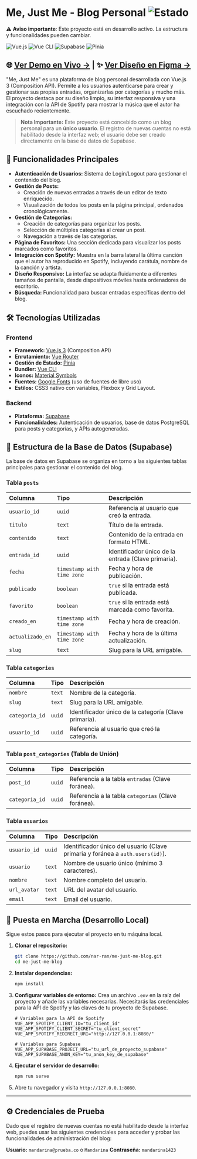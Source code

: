 # Me, Just Me - Blog Personal ![Estado](https://img.shields.io/badge/Estado-En%20construcción-yellow)

⚠️ **Aviso importante**: Este proyecto está en desarrollo activo. La estructura y funcionalidades pueden cambiar.

![Vue.js](https://img.shields.io/badge/Vue.js-35495E?style=for-the-badge&logo=vue.js&logoColor=4FC08D) ![Vue CLI](https://img.shields.io/badge/Vue%20CLI-4FC08D?style=for-the-badge&logo=vue.js&logoColor=white) ![Supabase](https://img.shields.io/badge/Supabase-3ECF8E?style=for-the-badge&logo=supabase&logoColor=white) ![Pinia](https://img.shields.io/badge/Pinia-FFD600?style=for-the-badge&logo=pinia&logoColor=black)

## 🌐 [Ver Demo en Vivo →](https://me-just-me-blog.vercel.app/) | ✨ [Ver Diseño en Figma →](https://www.figma.com/design/tGnC8FBQ7rmxK1K7QxTOao/Me--Just-Me-Blog?node-id=0-1&t=5RFm1LIO2Jngb79w-1)

"Me, Just Me" es una plataforma de blog personal desarrollada con Vue.js 3 (Composition API). Permite a los usuarios autenticarse para crear y gestionar sus propias entradas, organizarlas por categorías y mucho más. El proyecto destaca por su diseño limpio, su interfaz responsiva y una integración con la API de Spotify para mostrar la música que el autor ha escuchado recientemente.

> **Nota Importante:** Este proyecto está concebido como un blog personal para un **único usuario**. El registro de nuevas cuentas no está habilitado desde la interfaz web; el usuario debe ser creado directamente en la base de datos de Supabase.

## 🚀 Funcionalidades Principales

- **Autenticación de Usuarios:** Sistema de Login/Logout para gestionar el contenido del blog.
- **Gestión de Posts:**
  - Creación de nuevas entradas a través de un editor de texto enriquecido.
  - Visualización de todos los posts en la página principal, ordenados cronológicamente.
- **Gestión de Categorías:**
  - Creación de categorías para organizar los posts.
  - Selección de múltiples categorías al crear un post.
  - Navegación a través de las categorías.
- **Página de Favoritos:** Una sección dedicada para visualizar los posts marcados como favoritos.
- **Integración con Spotify:** Muestra en la barra lateral la última canción que el autor ha reproducido en Spotify, incluyendo carátula, nombre de la canción y artista.
- **Diseño Responsivo:** La interfaz se adapta fluidamente a diferentes tamaños de pantalla, desde dispositivos móviles hasta ordenadores de escritorio.
- **Búsqueda:** Funcionalidad para buscar entradas específicas dentro del blog.

## 🛠️ Tecnologías Utilizadas

### Frontend

- **Framework:** [Vue.js 3](https://vuejs.org/) (Composition API)
- **Enrutamiento:** [Vue Router](https://router.vuejs.org/)
- **Gestión de Estado:** [Pinia](https://pinia.vuejs.org/)
- **Bundler:** [Vue CLI](https://cli.vuejs.org/)
- **Iconos:** [Material Symbols](https://fonts.google.com/icons)
- **Fuentes:** [Google Fonts](https://fonts.google.com/) (uso de fuentes de libre uso)
- **Estilos:** CSS3 nativo con variables, Flexbox y Grid Layout.

### Backend

- **Plataforma:** [Supabase](https://supabase.io/)
- **Funcionalidades:** Autenticación de usuarios, base de datos PostgreSQL para posts y categorías, y APIs autogeneradas.

## 📝 Estructura de la Base de Datos (Supabase)

La base de datos en Supabase se organiza en torno a las siguientes tablas principales para gestionar el contenido del blog.

### Tabla `posts`

| Columna          | Tipo                     | Descripción                                                                     |
| :--------------- | :----------------------- | :------------------------------------------------------------------------------ |
| `usuario_id`     | `uuid`                   | Referencia al usuario que creó la entrada.                                       |
| `titulo`         | `text`                   | Título de la entrada.                                                           |
| `contenido`      | `text`                   | Contenido de la entrada en formato HTML.                                        |
| `entrada_id`     | `uuid`                   | Identificador único de la entrada (Clave primaria).                              |
| `fecha`          | `timestamp with time zone` | Fecha y hora de publicación.                                                    |
| `publicado`      | `boolean`                | `true` si la entrada está publicada.                                             |
| `favorito`       | `boolean`                | `true` si la entrada está marcada como favorita.                                  |
| `creado_en`      | `timestamp with time zone` | Fecha y hora de creación.                                                         |
| `actualizado_en` | `timestamp with time zone` | Fecha y hora de la última actualización.                                        |
| `slug`           | `text`                   | Slug para la URL amigable.                                                       |

### Tabla `categories`

| Columna        | Tipo   | Descripción                                                 |
| :------------- | :----- | :---------------------------------------------------------- |
| `nombre`       | `text` | Nombre de la categoría.                                     |
| `slug`         | `text` | Slug para la URL amigable.                                   |
| `categoria_id` | `uuid` | Identificador único de la categoría (Clave primaria).         |
| `usuario_id`   | `uuid` | Referencia al usuario que creó la categoría.                  |

### Tabla `post_categories` (Tabla de Unión)

| Columna        | Tipo   | Descripción                                                     |
| :------------- | :----- | :-------------------------------------------------------------- |
| `post_id`      | `uuid` | Referencia a la tabla `entradas` (Clave foránea).                 |
| `categoria_id` | `uuid` | Referencia a la tabla `categorias` (Clave foránea).               |

### Tabla `usuarios`

| Columna      | Tipo   | Descripción                                                 |
| :----------- | :----- | :---------------------------------------------------------- |
| `usuario_id` | `uuid` | Identificador único del usuario (Clave primaria y foránea a `auth.users(id)`). |
| `usuario`    | `text` | Nombre de usuario único (mínimo 3 caracteres).                    |
| `nombre`     | `text` | Nombre completo del usuario.                                  |
| `url_avatar` | `text` | URL del avatar del usuario.                                   |
| `email`      | `text` | Email del usuario.                                            |

## 🏁 Puesta en Marcha (Desarrollo Local)

Sigue estos pasos para ejecutar el proyecto en tu máquina local.

1.  **Clonar el repositorio:**

    ```bash
    git clone https://github.com/nar-ran/me-just-me-blog.git
    cd me-just-me-blog
    ```

2.  **Instalar dependencias:**

    ```bash
    npm install
    ```

3.  **Configurar variables de entorno:**
    Crea un archivo `.env` en la raíz del proyecto y añade las variables necesarias. Necesitarás las credenciales para la API de Spotify y las claves de tu proyecto de Supabase.

    ```.env
    # Variables para la API de Spotify
    VUE_APP_SPOTIFY_CLIENT_ID="tu_client_id"
    VUE_APP_SPOTIFY_CLIENT_SECRET="tu_client_secret"
    VUE_APP_SPOTIFY_REDIRECT_URI="http://127.0.0.1:8080/"

    # Variables para Supabase
    VUE_APP_SUPABASE_PROJECT_URL="tu_url_de_proyecto_supabase"
    VUE_APP_SUPABASE_ANON_KEY="tu_anon_key_de_supabase"
    ```

4.  **Ejecutar el servidor de desarrollo:**

    ```bash
    npm run serve
    ```

5.  Abre tu navegador y visita `http://127.0.0.1:8080`.

---

## ⚙️ Credenciales de Prueba

Dado que el registro de nuevas cuentas no está habilitado desde la interfaz web, puedes usar las siguientes credenciales para acceder y probar las funcionalidades de administración del blog:

**Usuario:** `mandarina@prueba.co` o `Mandarina` 
**Contraseña:** `mandarina1423`
